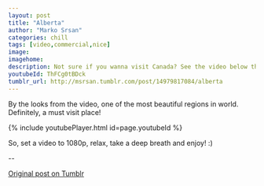 ```yaml
---
layout: post
title: "Alberta"
author: "Marko Srsan"
categories: chill
tags: [video,commercial,nice]
image:
imagehome: 
description: Not sure if you wanna visit Canada? See the video below then!
youtubeId: ThFCg0tBDck
tumblr_url: http://msrsan.tumblr.com/post/14979817084/alberta
---
```

By the looks from the video, one of the most beautiful regions in world. Definitely, a must visit place! 

{% include youtubePlayer.html id=page.youtubeId %}

So, set a video to 1080p, relax, take a deep breath and enjoy! :)

--

[Original post on Tumblr](http://msrsan.tumblr.com/post/14979817084/alberta)
